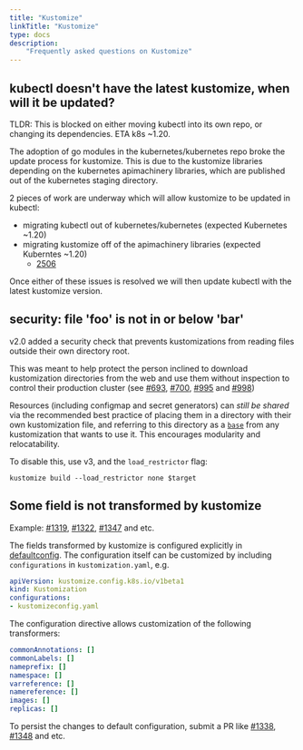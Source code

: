 ```yaml
---
title: "Kustomize"
linkTitle: "Kustomize"
type: docs
description:
    "Frequently asked questions on Kustomize"
---
```


## kubectl doesn't have the latest kustomize, when will it be updated?

TLDR: This is blocked on either moving kubectl into its own repo, or changing its dependencies.  ETA k8s ~1.20.

The adoption of go modules in the kubernetes/kubernetes repo broke the update process for kustomize.
This is due to the kustomize libraries depending on the kubernetes apimachinery libraries, which are
published out of the kubernetes staging directory.

2 pieces of work are underway which will allow kustomize to be updated in kubectl:

- migrating kubectl out of kubernetes/kubernetes (expected Kubernetes ~1.20)
- migrating kustomize off of the apimachinery libraries (expected Kuberntes ~1.20)
  - [2506](https://github.com/kubernetes-sigs/kustomize/issues/2506)

Once either of these issues is resolved we will then update kubectl with the latest kustomize version.

## security: file 'foo' is not in or below 'bar'

v2.0 added a security check that prevents
kustomizations from reading files outside their own
directory root.

This was meant to help protect the person inclined to
download kustomization directories from the web and use
them without inspection to control their production
cluster
(see [#693](https://github.com/kubernetes-sigs/kustomize/issues/693),
[#700](https://github.com/kubernetes-sigs/kustomize/pull/700),
[#995](https://github.com/kubernetes-sigs/kustomize/pull/995) and
[#998](https://github.com/kubernetes-sigs/kustomize/pull/998))

Resources (including configmap and secret generators)
can _still be shared_ via the recommended best practice
of placing them in a directory with their own
kustomization file, and referring to this directory as a
[`base`](/kustomize/api-reference/glossary#base) from any kustomization that
wants to use it.  This encourages modularity and
relocatability.

To disable this, use v3, and the `load_restrictor` flag:

```
kustomize build --load_restrictor none $target
```

## Some field is not transformed by kustomize

Example: [#1319](https://github.com/kubernetes-sigs/kustomize/issues/1319), [#1322](https://github.com/kubernetes-sigs/kustomize/issues/1322), [#1347](https://github.com/kubernetes-sigs/kustomize/issues/1347) and etc.

The fields transformed by kustomize is configured explicitly in [defaultconfig](https://github.com/kubernetes-sigs/kustomize/tree/master/api/konfig/builtinpluginconsts/defaultconfig.go). The configuration itself can be customized by including `configurations` in `kustomization.yaml`, e.g.

```yaml
apiVersion: kustomize.config.k8s.io/v1beta1
kind: Kustomization
configurations:
- kustomizeconfig.yaml
```

The configuration directive allows customization of the following transformers:

```yaml
commonAnnotations: []
commonLabels: []
nameprefix: []
namespace: []
varreference: []
namereference: []
images: []
replicas: []
```

To persist the changes to default configuration, submit a PR like [#1338](https://github.com/kubernetes-sigs/kustomize/pull/1338), [#1348](https://github.com/kubernetes-sigs/kustomize/pull/1348) and etc.
